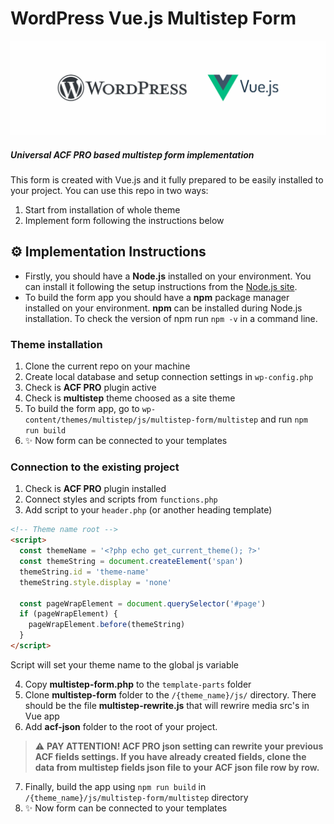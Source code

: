 # WordPress Vue.js Multistep Form
![Wordpress + Vue.js](preview.png?raw=true "Wordpress + Vue.js")
##### Universal ACF PRO based multistep form implementation

This form is created with Vue.js and it fully prepared to be easily installed to your project.
You can use this repo in two ways:
1. Start from installation of whole theme
2. Implement form following the instructions below

## ⚙️ Implementation Instructions
- Firstly, you should have a **Node.js** installed on your environment. You can install it following the setup instructions from the [Node.js site](https://nodejs.org/en/).
- To build the form app you should have a **npm** package manager installed on your environment. **npm** can be installed during Node.js installation. To check the version of npm run ```npm -v``` in a command line.

### Theme installation
1. Clone the current repo on your machine
2. Create local database and setup connection settings in ```wp-config.php```
3. Check is **ACF PRO** plugin active
4. Check is **multistep** theme choosed as a site theme
5. To build the form app, go to ```wp-content/themes/multistep/js/multistep-form/multistep``` and run ```npm run build```
6. ✨ Now form can be connected to your templates

### Connection to the existing project
1. Check is **ACF PRO** plugin installed
2. Connect styles and scripts from ```functions.php```
3. Add script to your ```header.php``` (or another heading template)

```html
<!-- Theme name root -->
<script>
  const themeName = '<?php echo get_current_theme(); ?>'
  const themeString = document.createElement('span')
  themeString.id = 'theme-name'
  themeString.style.display = 'none'

  const pageWrapElement = document.querySelector('#page')
  if (pageWrapElement) {
    pageWrapElement.before(themeString)
  }
</script>
```
Script will set your theme name to the global js variable

4. Copy **multistep-form.php** to the ```template-parts``` folder
5. Clone **multistep-form** folder to the ```/{theme_name}/js/``` directory.
There should be the file **multistep-rewrite.js** that will rewrire media src's in Vue app
6. Add **acf-json** folder to the root of your project. 
> ⚠️ **PAY ATTENTION! ACF PRO json setting can rewrite your previous ACF fields settings. If you have already created fields, clone the data from multistep fields json file to your ACF json file row by row.**
7. Finally, build the app using ```npm run build``` in ```/{theme_name}/js/multistep-form/multistep``` directory
8. ✨ Now form can be connected to your templates
